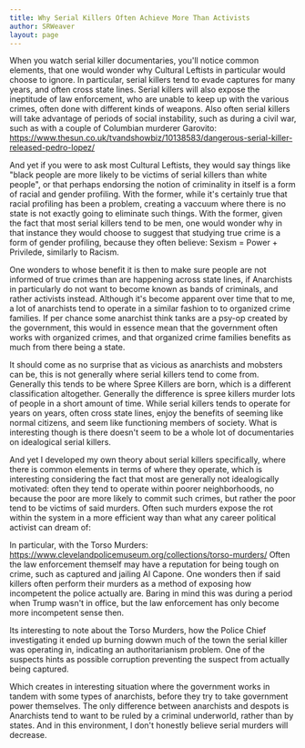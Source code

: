```yaml
---
title: Why Serial Killers Often Achieve More Than Activists
author: SRWeaver
layout: page
---
```

When you watch serial killer documentaries, you'll notice common elements, that one would wonder why Cultural Leftists in particular would choose to ignore. In particular, serial killers tend to evade captures for many years, and often cross state lines. Serial killers will also expose the ineptitude of law enforcement, who are unable to keep up with the various crimes, often done with different kinds of weapons. Also often serial killers will take advantage of periods of social instability, such as during a civil war, such as with a couple of Columbian murderer Garovito: https://www.thesun.co.uk/tvandshowbiz/10138583/dangerous-serial-killer-released-pedro-lopez/

And yet if you were to ask most Cultural Leftists, they would say things like "black people are more likely to be victims of serial killers than white people", or that perhaps endorsing the notion of criminality in itself is a form of racial and gender profiling. With the former, while it's certainly true that racial profiling has been a problem, creating a vaccuum where there is no state is not exactly going to eliminate such things. With the former, given the fact that most serial killers tend to be men, one would wonder why in that instance they would choose to suggest that studying true crime is a form of gender profiling, because they often believe: Sexism = Power + Privilede, similarly to Racism.

One wonders to whose benefit it is then to make sure people are not informed of true crimes than are happening across state lines, if Anarchists in particularly do not want to become known as bands of criminals, and rather activists instead. Although it's become apparent over time that to me, a lot of anarchists tend to operate in a similar fashion to to organized crime families. If per chance some anarchist think tanks are a psy-op created by the government, this would in essence mean that the government often works with organized crimes, and that organized crime families benefits as much from there being a state.

It should come as no surprise that as vicious as anarchists and mobsters can be, this is not generally where serial killers tend to come from. Generally this tends to be where Spree Killers are born, which is a different classification altogether. Generally the difference is spree killers murder lots of people in a short amount of time. While serial killers tends to operate for years on years, often cross state lines, enjoy the benefits of seeming like normal citizens, and seem like functioning members of society. What is interesting though is there doesn't seem to be a whole lot of documentaries on idealogical serial killers.

And yet I developed my own theory about serial killers specifically, where there is common elements in terms of where they operate, which is interesting considering the fact that most are generally not idealogically motivated: often they tend to operate within poorer neighborhoods, no because the poor are more likely to commit such crimes, but rather the poor tend to be victims of said murders. Often such murders expose the rot within the system in a more efficient way than what any career political activist can dream of:

In particular, with the Torso Murders: https://www.clevelandpolicemuseum.org/collections/torso-murders/ Often the law enforcement themself may have a reputation for being tough on crime, such as captured and jailing Al Capone. One wonders then if said killers often perform their murders as a method of exposing how incompetent the police actually are. Baring in mind this was during a period when Trump wasn't in office, but the law enforcement has only become more incompetent sense then.

Its interesting to note about the Torso Murders, how the Police Chief investigating it ended up burning dowwn much of the town the serial killer was operating in, indicating an authoritarianism problem. One of the suspects hints as possible corruption preventing the suspect from actually being captured.

Which creates in interesting situation where the government works in tandem with some types of anarchists, before they try to take government power themselves. The only difference between anarchists and despots is Anarchists tend to want to be ruled by a criminal underworld, rather than by states. And in this environment, I don't honestly believe serial murders will decrease.
